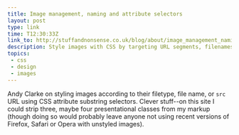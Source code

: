```yaml
---
title: Image management, naming and attribute selectors
layout: post
type: link
time: T12:30:33Z
link_to: http://stuffandnonsense.co.uk/blog/about/image_management_naming_and_attribute_selectors
description: Style images with CSS by targeting URL segments, filenames and more.
topics:
 - css
 - design
 - images
---
```

Andy Clarke on styling images according to their filetype, file name, or `src` <abbr>URL</abbr> using <abbr>CSS</abbr> attribute substring selectors. Clever stuff--on this site I could strip three, maybe four presentational classes from my markup (though doing so would probably leave anyone not using recent versions of Firefox, Safari or Opera with unstyled images).